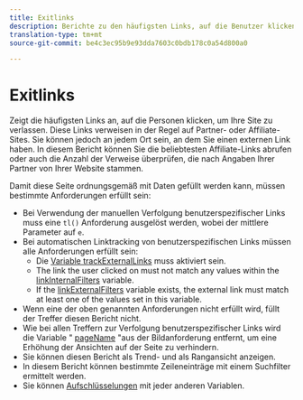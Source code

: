 ```yaml
---
title: Exitlinks
description: Berichte zu den häufigsten Links, auf die Benutzer klicken, um Ihre Site zu verlassen.
translation-type: tm+mt
source-git-commit: be4c3ec95b9e93dda7603c0bdb178c0a54d800a0

---
```



# Exitlinks

Zeigt die häufigsten Links an, auf die Personen klicken, um Ihre Site zu verlassen. Diese Links verweisen in der Regel auf Partner- oder Affiliate-Sites. Sie können jedoch an jedem Ort sein, an dem Sie einen externen Link haben. In diesem Bericht können Sie die beliebtesten Affiliate-Links abrufen oder auch die Anzahl der Verweise überprüfen, die nach Angaben Ihrer Partner von Ihrer Website stammen.

Damit diese Seite ordnungsgemäß mit Daten gefüllt werden kann, müssen bestimmte Anforderungen erfüllt sein:
* Bei Verwendung der manuellen Verfolgung benutzerspezifischer Links muss eine `tl()` Anforderung ausgelöst werden, wobei der mittlere Parameter auf `e`.
* Bei automatischen Linktracking von benutzerspezifischen Links müssen alle Anforderungen erfüllt sein:
   * Die [Variable trackExternalLinks](/help/implement/vars/config-vars/trackexternallinks.md) muss aktiviert sein.
   * The link the user clicked on must not match any values within the [linkInternalFilters](/help/implement/vars/config-vars/linkinternalfilters.md) variable.
   * If the [linkExternalFilters](/help/implement/vars/config-vars/linkexternalfilters.md) variable exists, the external link must match at least one of the values set in this variable.
* Wenn eine der oben genannten Anforderungen nicht erfüllt wird, füllt der Treffer diesen Bericht nicht.
* Wie bei allen Treffern zur Verfolgung benutzerspezifischer Links wird die Variable &quot; [pageName](/help/implement/vars/page-vars/pagename.md) &quot;aus der Bildanforderung entfernt, um eine Erhöhung der Ansichten auf der Seite zu verhindern.
* Sie können diesen Bericht als Trend- und als Rangansicht anzeigen.
* In diesem Bericht können bestimmte Zeileneinträge mit einem Suchfilter ermittelt werden.
* Sie können [Aufschlüsselungen](/help/analyze/reports-analytics/reports-customize/breakdowns.md) mit jeder anderen Variablen.
